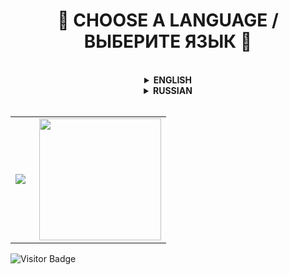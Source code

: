 <h1 align="center">
  🧭 CHOOSE A LANGUAGE / ВЫБЕРИТЕ ЯЗЫК 🧭
</h1>

<br/>

<details>
  <summary align="center"><b>ENGLISH</b></summary>

  <h2 align="center">
    🐼 WELCOME TO MY PROFILE 🐼
  </h2>

  <h3 align="center">
    ℹ️ ABOUT ME ℹ️
  </h3>

  **Hi** :hand:\
  My name is **Eugene** and I'm glad to see you in my Github profile. I think you're here for a long time.
  - My attraction to programming began at the age of **11**, when I played games a lot. The genres were completely different: horror, first-person shooter, third-person shooter, and so on.
  - At **12 years old** I sat down for programming for the first time, or rather for the Unity game engine and tried to write something in C#. After much agony, I abandoned this case.
  - A year and a half later, at the age of **13**, I gathered the courage and determination to write my first Unity game. I did it! My first game was released on the Play Market and unfortunately did not gain popularity..
  - In **15 years** I knew C# at a good level and could write a fairly large-scale and high-quality product that would gain popularity. In addition to C#, I was fond of: Pawn, Lua, JavaScript and many other programming languages, but I only know Pawn and Lua at a good level.
  - At **17 years old** I learned 3 programming languages to the end: C# (Junior), Pawn (Senior), Lua (Junior) and wrote various scripts to order.

  ---

  <h3 align="center">
    📊 MY PROJECTS 📊
  </h3>

  - [x] <a href='https://t.me/novatesource' target='_blank'>**NoVate Source**</a> - the main project. It was opened in late 2021 and early 2022. The project was part of a portfolio where I could publish my work, but after that it grew into something more. Even this can be considered some kind of small company, since all the works that are published are related to this project. The name came from my nickname, to which I added the word "Source", which means "Source" in translation.
  - [x] <a href='https://t.me/novatedesign' target='_blank'>**NoVate Design**</a> - a secondary project that is related to the design. The idea to open my own design studio arose back in 2020, but I decided to do it only in 2021. Unfortunately, it is not possible to devote a lot of time to this project, as we would like. In early 2024, the studio underwent a rebranding and changed its name to "NoVate Design".
  - [x] <a href='https://play.google.com/store/apps/dev?id=5256639977562032243&pli=1' target='_blank'>**NoVate LTD**</a> - the project, which opened in 2020 under the trademark "Jetix Studio" and the main task and goal of the project was the development of mobile games. On behalf of this studio, one game was released that had a large number of bugs and soon this studio was closed on my initiative. In 2024, the studio rebranded and changed its name to "NoVate LTD".

  ---

  <h3 align="center">
    🤙 CONTACT WITH ME 🤙
  </h3>

  <p align="center">
    <a href="https://vk.com/novate911" target="_blank">
      <img src="https://i.imgur.com/fpLQPBJ.png" width="40" height="40" title="Vk" alt="Vk" />
    </a>
    <a href="https://t.me/novatesource" target="_blank">
      <img src="https://i.imgur.com/qbW4p8Y.png" width="40" height="40" title="Telegram" alt="Telegram" />
    </a>
    <a href="https://discord.gg/dYqtDrm6Ju" target="_blank">
      <img src="https://i.imgur.com/TFvPWEX.png" width="40" height="40" title="Discord" alt="Discord" />
    </a>
  </p>

  ---

  <h3 align="center">
    🖥️ MY TECHNOLOGIES 🖥️
  </h3>

  <p align="center">
    <img src="https://i.imgur.com/Fgfvwuq.png" title="C#" alt="C#" width="40" height="40"/>&nbsp
    <img src="https://i.imgur.com/4nbUCQQ.png" title="Pawn" alt="Pawn" width="40" height="40"/>&nbsp
    <img src="https://i.imgur.com/IBNC1FY.png" title="Lua" alt="Lua" width="40" height="40"/>&nbsp
  </p>

  ---

  <h3 align="center">
    🧰 MY TOOLS 🧰
  </h3>

  <p align="center">
    <img src="https://i.imgur.com/dFqa9pB.png" title="Visual Studio & Visual Studio Code" alt="Visual Studio & Visual Studio Code" width="40" height="40"/>&nbsp
    <img src="https://i.imgur.com/35E57JD.png" title="Photoshop" alt="Photoshop" width="40" height="40"/>&nbsp
    <img src="https://i.imgur.com/y3JQnVh.png" title="Figma" alt="Figma" width="40" height="40"/>&nbsp
    <img src="https://i.imgur.com/6H1Z21j.png" title="Git" alt="Git" width="40" height="40"/>&nbsp
    <img src="https://i.imgur.com/Ubx0JZU.png" title="MySQL" alt="MySQL" width="40" height="40"/>&nbsp
    <img src="https://i.imgur.com/CEXIobQ.png" title="Unity" alt="Unity" width="40" height="40"/>&nbsp
  </p>
  
</details>

<details>
  <summary align="center"><b>RUSSIAN</b></summary>

  <h2 align="center">
    🐼 ДОБРО ПОЖАЛОВАТЬ В МОЙ ПРОФИЛЬ 🐼
  </h2>

  <h3 align="center">
    ℹ️ ОБО МНЕ ℹ️
  </h3>
  
  **Привет** :hand:\
  Меня зовут **Евгений** и я рад видеть тебя в моём профиле Github. Я думаю, ты здесь надолго.
  - Моё влечение в программирование началось в **11 лет**, когда я много играл в игры. Жанры были совсем разные: хоррор, шутер от первого лица, шутер от третьего лица и так далее.
  - В **12 лет** я первый раз сел за программирование, а точнее за игровой движок Unity и попытался что-то написать на C#. После долгих мучений я забросил это дело.
  - Спустя полтора года, в **13 лет** я набрался смелости и решительности для написания своей первой игры на Unity. Я сделал это! Моя первая игра вышла в Play Market и к сожалению не набрала популярности..
  - В **15 лет** я знал C# на хорошем уровне и мог написать довольно масштабный и качественный продукт, который обрёл бы популярность. Помимо C# я увлекался: Pawn, Lua, JavaScript и множество других языков программирования, но на хорошем уровне знаю только Pawn и Lua.
  - В **17 лет** я до конца выучил 3 языка программирования: C# (Junior), Pawn (Senior), Lua (Junior) и писал различные скрипты под заказ.

  ---

  <h3 align="center">
    📊 МОИ ПРОЕКТЫ 📊
  </h3>

  - [x] <a href='https://t.me/novatesource' target='_blank'>**NoVate Source**</a> - основной проект. Был открыт в конце 2021 и начале 2022 годов. Проект являлся от части портфолио, где я мог публиковать свои работы, но после перерос в что-то большее. Можно считать даже это какой-то маленькой компанией, так как все работы, которые публикуются имеют отношения к этому проекту. Название появилось от моего ника к которому я добавил слово "Source", что в переводе обозначает "Источник".
  - [x] <a href='https://t.me/novatedesign' target='_blank'>**NoVate Design**</a> - второстепенный проект, который связан с дизайном. Задумка открыть свою студию по разработке дизайна возникла ещё в 2020 году, но решился я сделать это только в 2021. Не получается уделять много времени данному проекту, как хотелось бы, к сожалению. В начале 2024 года студия потерпела ребрендинг и сменила название на "NoVate Design".
  - [x] <a href='https://play.google.com/store/apps/dev?id=5256639977562032243&pli=1' target='_blank'>**NoVate LTD**</a> - проект, который открылся в 2020 году под торговой маркой "Jetix Studio" и основная задача и цель проекта была - разработка мобильных игр. От лица данной студии вышла одна игра, которая имела большое количество багов и вскоре данная студия была закрыта по моей инициативе. В 2024 году студия сделала ребрендинг и сменила своё название на "NoVate LTD".

  ---

  <h3 align="center">
    🤙 СВЯЗЬ СО МНОЙ 🤙
  </h3>

  <p align="center">
    <a href="https://vk.com/novate911" target="_blank">
      <img src="https://i.imgur.com/fpLQPBJ.png" width="40" height="40" title="Vk" alt="Vk" />
    </a>
    <a href="https://t.me/novatesource" target="_blank">
      <img src="https://i.imgur.com/qbW4p8Y.png" width="40" height="40" title="Telegram" alt="Telegram" />
    </a>
    <a href="https://discord.gg/dYqtDrm6Ju" target="_blank">
      <img src="https://i.imgur.com/TFvPWEX.png" width="40" height="40" title="Discord" alt="Discord" />
    </a>
  </p>

  ---

  <h3 align="center">
    🖥️ МОИ ТЕХНОЛОГИИ 🖥️
  </h3>

  <p align="center">
    <img src="https://i.imgur.com/Fgfvwuq.png" title="C#" alt="C#" width="40" height="40"/>&nbsp
    <img src="https://i.imgur.com/4nbUCQQ.png" title="Pawn" alt="Pawn" width="40" height="40"/>&nbsp
    <img src="https://i.imgur.com/IBNC1FY.png" title="Lua" alt="Lua" width="40" height="40"/>&nbsp
  </p>

  ---

  <h3 align="center">
    🧰 МОИ ИНСТРУМЕНТЫ 🧰
  </h3>

  <p align="center">
    <img src="https://i.imgur.com/dFqa9pB.png" title="Visual Studio & Visual Studio Code" alt="Visual Studio & Visual Studio Code" width="40" height="40"/>&nbsp
    <img src="https://i.imgur.com/35E57JD.png" title="Photoshop" alt="Photoshop" width="40" height="40"/>&nbsp
    <img src="https://i.imgur.com/y3JQnVh.png" title="Figma" alt="Figma" width="40" height="40"/>&nbsp
    <img src="https://i.imgur.com/6H1Z21j.png" title="Git" alt="Git" width="40" height="40"/>&nbsp
    <img src="https://i.imgur.com/Ubx0JZU.png" title="MySQL" alt="MySQL" width="40" height="40"/>&nbsp
    <img src="https://i.imgur.com/CEXIobQ.png" title="Unity" alt="Unity" width="40" height="40"/>&nbsp
  </p>
  
</details>

<br/>

<table>
  <tr>
    <td>
      <img align="left" src="http://github-readme-streak-stats.herokuapp.com?user=NoVate911&theme=dark&background=000000"/>
    </td>
    <td>
      <img height="195px" align="right" src="https://github-readme-stats-sigma-five.vercel.app/api/top-langs/?username=NoVate911&layout=compact&theme=vision-friendly-dark"/>
    </td>
  </tr>
</table>

![Visitor Badge](https://visitor-badge.laobi.icu/badge?page_id=NoVate911)
